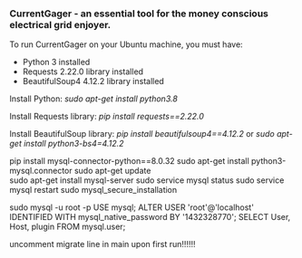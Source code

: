 ### CurrentGager - an essential tool for the money conscious electrical grid enjoyer.

To run CurrentGager on your Ubuntu machine, you must have:
- Python 3 installed
- Requests 2.22.0 library installed
- BeautifulSoup4 4.12.2 library installed

Install Python:
*sudo apt-get install python3.8*

Install Requests library:
*pip install requests==2.22.0*

Install BeautifulSoup library:
*pip install beautifulsoup4==4.12.2*
or
*sudo apt-get install python3-bs4=4.12.2*


pip install mysql-connector-python==8.0.32
sudo apt-get install python3-mysql.connector
sudo apt-get update  
sudo apt-get install mysql-server
sudo service mysql status
sudo service mysql restart
sudo mysql_secure_installation

<!-- sudo mysql -u root -->

<!-- USE mysql;
CREATE USER 'Rainers'@'localhost' IDENTIFIED BY '1432328770';
GRANT ALL PRIVILEGES ON *.* TO 'Rainers'@'localhost';
UPDATE user SET plugin='auth_socket' WHERE User='Rainers';
FLUSH PRIVILEGES;
sudo service mysql restart
sudo mysql -u Rainers
(these didnt work) -->


sudo mysql -u root -p
USE mysql;
ALTER USER 'root'@'localhost' IDENTIFIED WITH mysql_native_password BY '1432328770';
SELECT User, Host, plugin FROM mysql.user;

<!-- 
pip install alembic sqlalchemy
sudo apt install alembic
sudo apt install sqlalchemy
mkdir migrations
cd migrations
alembic init my_alembic
(then change the url)
alembic revision --autogenerate -m "Initial migration" -->

uncomment migrate line in main upon first run!!!!!!